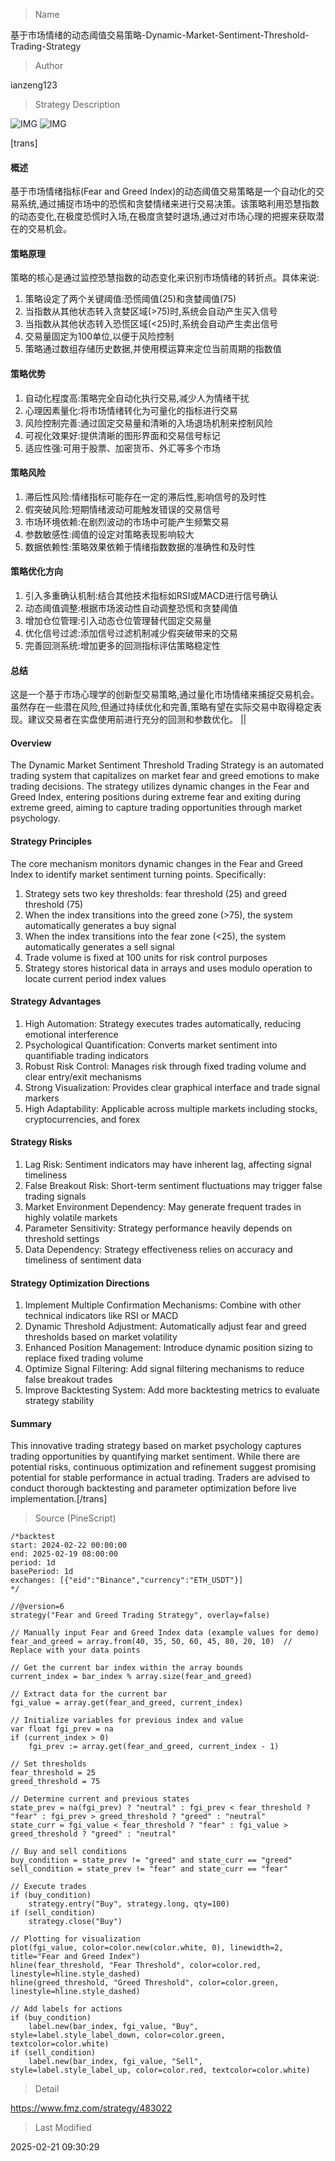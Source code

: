 
> Name

基于市场情绪的动态阈值交易策略-Dynamic-Market-Sentiment-Threshold-Trading-Strategy

> Author

ianzeng123

> Strategy Description

![IMG](https://www.fmz.com/upload/asset/2d895bc5d1e39c19bb323.png)
![IMG](https://www.fmz.com/upload/asset/2d8312bddf249652b2050.png)


[trans]
#### 概述
基于市场情绪指标(Fear and Greed Index)的动态阈值交易策略是一个自动化的交易系统,通过捕捉市场中的恐慌和贪婪情绪来进行交易决策。该策略利用恐慧指数的动态变化,在极度恐慌时入场,在极度贪婪时退场,通过对市场心理的把握来获取潜在的交易机会。

#### 策略原理
策略的核心是通过监控恐慧指数的动态变化来识别市场情绪的转折点。具体来说:
1. 策略设定了两个关键阈值:恐慌阈值(25)和贪婪阈值(75)
2. 当指数从其他状态转入贪婪区域(>75)时,系统会自动产生买入信号
3. 当指数从其他状态转入恐慌区域(<25)时,系统会自动产生卖出信号
4. 交易量固定为100单位,以便于风险控制
5. 策略通过数组存储历史数据,并使用模运算来定位当前周期的指数值

#### 策略优势
1. 自动化程度高:策略完全自动化执行交易,减少人为情绪干扰
2. 心理因素量化:将市场情绪转化为可量化的指标进行交易
3. 风险控制完善:通过固定交易量和清晰的入场退场机制来控制风险
4. 可视化效果好:提供清晰的图形界面和交易信号标记
5. 适应性强:可用于股票、加密货币、外汇等多个市场

#### 策略风险
1. 滞后性风险:情绪指标可能存在一定的滞后性,影响信号的及时性
2. 假突破风险:短期情绪波动可能触发错误的交易信号
3. 市场环境依赖:在剧烈波动的市场中可能产生频繁交易
4. 参数敏感性:阈值的设定对策略表现影响较大
5. 数据依赖性:策略效果依赖于情绪指数数据的准确性和及时性

#### 策略优化方向
1. 引入多重确认机制:结合其他技术指标如RSI或MACD进行信号确认
2. 动态阈值调整:根据市场波动性自动调整恐慌和贪婪阈值
3. 增加仓位管理:引入动态仓位管理替代固定交易量
4. 优化信号过滤:添加信号过滤机制减少假突破带来的交易
5. 完善回测系统:增加更多的回测指标评估策略稳定性

#### 总结
这是一个基于市场心理学的创新型交易策略,通过量化市场情绪来捕捉交易机会。虽然存在一些潜在风险,但通过持续优化和完善,策略有望在实际交易中取得稳定表现。建议交易者在实盘使用前进行充分的回测和参数优化。 || 

#### Overview
The Dynamic Market Sentiment Threshold Trading Strategy is an automated trading system that capitalizes on market fear and greed emotions to make trading decisions. The strategy utilizes dynamic changes in the Fear and Greed Index, entering positions during extreme fear and exiting during extreme greed, aiming to capture trading opportunities through market psychology.

#### Strategy Principles
The core mechanism monitors dynamic changes in the Fear and Greed Index to identify market sentiment turning points. Specifically:
1. Strategy sets two key thresholds: fear threshold (25) and greed threshold (75)
2. When the index transitions into the greed zone (>75), the system automatically generates a buy signal
3. When the index transitions into the fear zone (<25), the system automatically generates a sell signal
4. Trade volume is fixed at 100 units for risk control purposes
5. Strategy stores historical data in arrays and uses modulo operation to locate current period index values

#### Strategy Advantages
1. High Automation: Strategy executes trades automatically, reducing emotional interference
2. Psychological Quantification: Converts market sentiment into quantifiable trading indicators
3. Robust Risk Control: Manages risk through fixed trading volume and clear entry/exit mechanisms
4. Strong Visualization: Provides clear graphical interface and trade signal markers
5. High Adaptability: Applicable across multiple markets including stocks, cryptocurrencies, and forex

#### Strategy Risks
1. Lag Risk: Sentiment indicators may have inherent lag, affecting signal timeliness
2. False Breakout Risk: Short-term sentiment fluctuations may trigger false trading signals
3. Market Environment Dependency: May generate frequent trades in highly volatile markets
4. Parameter Sensitivity: Strategy performance heavily depends on threshold settings
5. Data Dependency: Strategy effectiveness relies on accuracy and timeliness of sentiment data

#### Strategy Optimization Directions
1. Implement Multiple Confirmation Mechanisms: Combine with other technical indicators like RSI or MACD
2. Dynamic Threshold Adjustment: Automatically adjust fear and greed thresholds based on market volatility
3. Enhanced Position Management: Introduce dynamic position sizing to replace fixed trading volume
4. Optimize Signal Filtering: Add signal filtering mechanisms to reduce false breakout trades
5. Improve Backtesting System: Add more backtesting metrics to evaluate strategy stability

#### Summary
This innovative trading strategy based on market psychology captures trading opportunities by quantifying market sentiment. While there are potential risks, continuous optimization and refinement suggest promising potential for stable performance in actual trading. Traders are advised to conduct thorough backtesting and parameter optimization before live implementation.[/trans]



> Source (PineScript)

``` pinescript
/*backtest
start: 2024-02-22 00:00:00
end: 2025-02-19 08:00:00
period: 1d
basePeriod: 1d
exchanges: [{"eid":"Binance","currency":"ETH_USDT"}]
*/

//@version=6
strategy("Fear and Greed Trading Strategy", overlay=false)

// Manually input Fear and Greed Index data (example values for demo)
fear_and_greed = array.from(40, 35, 50, 60, 45, 80, 20, 10)  // Replace with your data points

// Get the current bar index within the array bounds
current_index = bar_index % array.size(fear_and_greed)

// Extract data for the current bar
fgi_value = array.get(fear_and_greed, current_index)

// Initialize variables for previous index and value
var float fgi_prev = na
if (current_index > 0)
    fgi_prev := array.get(fear_and_greed, current_index - 1)

// Set thresholds
fear_threshold = 25
greed_threshold = 75

// Determine current and previous states
state_prev = na(fgi_prev) ? "neutral" : fgi_prev < fear_threshold ? "fear" : fgi_prev > greed_threshold ? "greed" : "neutral"
state_curr = fgi_value < fear_threshold ? "fear" : fgi_value > greed_threshold ? "greed" : "neutral"

// Buy and sell conditions
buy_condition = state_prev != "greed" and state_curr == "greed"
sell_condition = state_prev != "fear" and state_curr == "fear"

// Execute trades
if (buy_condition)
    strategy.entry("Buy", strategy.long, qty=100)
if (sell_condition)
    strategy.close("Buy")

// Plotting for visualization
plot(fgi_value, color=color.new(color.white, 0), linewidth=2, title="Fear and Greed Index")
hline(fear_threshold, "Fear Threshold", color=color.red, linestyle=hline.style_dashed)
hline(greed_threshold, "Greed Threshold", color=color.green, linestyle=hline.style_dashed)

// Add labels for actions
if (buy_condition)
    label.new(bar_index, fgi_value, "Buy", style=label.style_label_down, color=color.green, textcolor=color.white)
if (sell_condition)
    label.new(bar_index, fgi_value, "Sell", style=label.style_label_up, color=color.red, textcolor=color.white)

```

> Detail

https://www.fmz.com/strategy/483022

> Last Modified

2025-02-21 09:30:29
